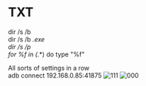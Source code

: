 # TXT
dir /s /b  
dir /s /b *.exe  
dir /s /p  
for %f in (*.*) do type "%f"  

All sorts of settings in a row  
adb connect 192.168.0.85:41875
![111](https://github.com/user-attachments/assets/c6c93b2b-5fa5-4d36-8ac3-a6d566fad297)
![000](https://github.com/user-attachments/assets/3f47fc69-a00d-4195-a242-3693845b760b)
